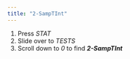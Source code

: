 ```yaml
---
title: "2-SampTInt"
---
```


1. Press *STAT*
2. Slide over to *TESTS*
3. Scroll down to *0* to find ***2-SampTInt***
